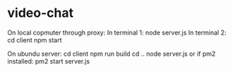 # video-chat

On local copmuter through proxy:
In terminal 1:
node server.js
In terminal 2:
cd client
npm start 

On ubundu server:
cd client
npm run build
cd ..
node server.js
or if pm2 installed:
pm2 start server.js